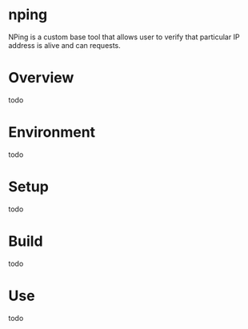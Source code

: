# nping
NPing is a custom base tool that allows user to verify  that particular IP address is alive and can requests.

# Overview
todo

# Environment
todo

# Setup
todo

# Build
todo

# Use
todo
